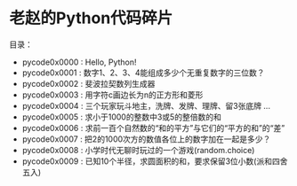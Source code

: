 # 老赵的Python代码碎片

目录：
- pycode0x0000 : Hello, Python!
- pycode0x0001 : 数字1、2、3、4能组成多少个无重复数字的三位数？
- pycode0x0002 : 斐波拉契数列生成器
- pycode0x0003 : 用字符c画边长为n的正方形和菱形
- pycode0x0004 : 三个玩家玩斗地主，洗牌、发牌、理牌、留3张底牌 ...
- pycode0x0005 : 求小于1000的整数中3或5的整倍数的和
- pycode0x0006 : 求前一百个自然数的“和的平方”与它们的“平方的和”的“差”
- pycode0x0007 : 把2的1000次方的数值各位上的数字加在一起是多少？
- pycode0x0008 : 小学时代无聊时玩过的一个游戏(random.choice)
- pycode0x0009 : 已知10个半径，求圆面积的和，要求保留3位小数(派和四舍五入)

